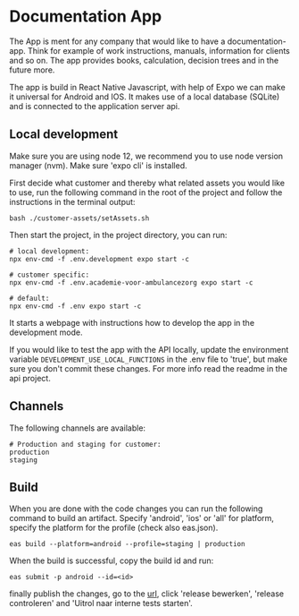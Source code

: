 # Documentation App

The App is ment for any company that would like to have a documentation-app.
Think for example of work instructions, manuals, information for clients and so on.
The app provides books, calculation, decision trees and in the future more.

The app is build in React Native Javascript, with help of Expo we can make it universal for Android and IOS. 
It makes use of a local database (SQLite) and is connected to the application server api.

## Local development

Make sure you are using node 12, we recommend you to use node version manager (nvm).
Make sure 'expo cli' is installed.

First decide what customer and thereby what related assets you would like to use, 
run the following command in the root of the project and follow the instructions in the terminal output:

    bash ./customer-assets/setAssets.sh

Then start the project, in the project directory, you can run:

    # local development:
    npx env-cmd -f .env.development expo start -c

    # customer specific:
    npx env-cmd -f .env.academie-voor-ambulancezorg expo start -c
    
    # default:
    npx env-cmd -f .env expo start -c

It starts a webpage with instructions how to develop the app in the development mode.

If you would like to test the app with the API locally, update the environment variable
`DEVELOPMENT_USE_LOCAL_FUNCTIONS` in the .env file to 'true', but make sure you don't
commit these changes. For more info read the readme in the api project.

## Channels

The following channels are available:

    # Production and staging for customer:
    production
    staging

## Build

When you are done with the code changes you can run the following command to build an artifact. 
Specify 'android', 'ios' or 'all' for platform, specify the platform for the profile (check also eas.json).

    eas build --platform=android --profile=staging | production

When the build is successful, copy the build id and run:

    eas submit -p android --id=<id>

finally publish the changes, go to the [url](https://play.google.com/console/u/0/developers/4874062365169363132/app/4972026240016024530/tracks/internal-testing),
click 'release bewerken', 'release controleren' and 'Uitrol naar interne tests starten'.